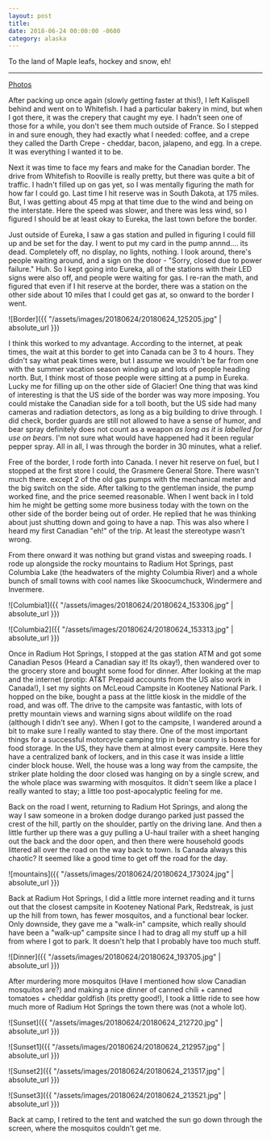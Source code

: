 ```yaml
---
layout: post
title: 
date: 2018-06-24 00:00:00 -0600
category: alaska
---
```


To the land of Maple leafs, hockey and snow, eh!

---
<a href="https://www.flickr.com/photos/36630181@N06/sets/72157696035631952/">Photos</a>

After packing up once again (slowly getting faster at this!), I left Kalispell behind and went on to Whitefish.  I had a particular bakery in mind, but when I got there, it was the crepery that caught my eye.  I hadn't seen one of those for a while, you don't see them much outside of France.  So I stepped in and sure enough, they had exactly what I needed:  coffee, and a crepe they called the Darth Crepe - cheddar, bacon, jalapeno, and egg.  In a crepe. It was everything I wanted it to be. 

Next it was time to face my fears and make for the Canadian border.  The drive from Whitefish to Rooville is really pretty, but there was quite a bit of traffic.  I hadn't filled up on gas yet, so I was mentally figuring the math for how far I could go.  Last time I hit reserve was in South Dakota, at 175 miles.  But, I was getting about 45 mpg at that time due to the wind and being on the interstate.  Here the speed was slower, and there was less wind, so I figured I should be at least okay to Eureka, the last town before the border.  

Just outside of Eureka, I saw a gas station and pulled in figuring I could fill up and be set for the day.  I went to put my card in the pump annnd.... its dead.  Completely off, no display, no lights, nothing.  I look around, there's people waiting around, and a sign on the door - "Sorry, closed due to power failure."  Huh.  So I kept going into Eureka, all of the stations with their LED signs were also off, and people were waiting for gas.  I re-ran the math, and figured that even if I hit reserve at the border, there was a station on the other side about 10 miles that I could get gas at, so onward to the border I went.

![Border]({{ "/assets/images/20180624/20180624_125205.jpg" | absolute_url }})

I think this worked to my advantage.  According to the internet, at peak times, the wait at this border to get into Canada can be 3 to 4 hours.  They didn't say what peak times were, but I assume we wouldn't be far from one with the summer vacation season winding up and lots of people heading north.  But, I think most of those people were sitting at a pump in Eureka.  Lucky me for filling up on the other side of Glacier!  One thing that was kind of interesting is that the US side of the border was way more imposing.  You could mistake the Canadian side for a toll booth, but the US side had many cameras and radiation detectors, as long as a big building to drive through.    I did check, border guards are still not allowed to have a sense of humor, and bear spray definitely does not count as a weapon *as long as it is labelled for use on bears*.  I'm not sure what would have happened had it been regular pepper spray. All in all, I was through the border in 30 minutes, what a relief.

Free of the border, I rode forth into Canada.  I never hit reserve on fuel, but I stopped at the first store I could, the Grasmere General Store.  There wasn't much there.  except 2 of the old gas pumps with the mechanical meter and the big switch on the side.  After talking to the gentleman inside, the pump worked fine, and the price seemed reasonable.  When I went back in I told him he might be getting some more business today with the town on the other side of the border being out of order.  He replied that he was thinking about just shutting down and going to have a nap.  This was also where I heard my first Canadian "eh!" of the trip.  At least the stereotype wasn't wrong.

From there onward it was nothing but grand vistas and sweeping roads.  I rode up alongside the rocky mountains to Radium Hot Springs, past Columbia Lake (the headwaters of the mighty Columbia River) and a whole bunch of small towns with cool names like Skoocumchuck, Windermere and Invermere.

![Columbia1]({{ "/assets/images/20180624/20180624_153306.jpg" | absolute_url }})

![Columbia2]({{ "/assets/images/20180624/20180624_153313.jpg" | absolute_url }})

Once in Radium Hot Springs, I stopped at the gas station ATM and got some Canadian Pesos (Heard a Canadian say it!  Its okay!), then wandered over to the grocery store and bought some food for dinner.  After looking at the map and the internet (protip:  AT&T Prepaid accounts from the US also work in Canada!), I set my sights on McLeoud Campsite in Kooteney National Park.  I hopped on the bike, bought a pass at the little kiosk in the middle of the road, and was off.  The drive to the campsite was fantastic, with lots of pretty mountain views and warning signs about wildlife on the road (although I didn't see any).  When I got to the campsite, I wandered around a bit to make sure I really wanted to stay there.  One of the most important things for a successful motorcycle camping trip in bear country is boxes for food storage.  In the US, they have them at almost every campsite.  Here they have a centralized bank of lockers, and in this case it was inside a little cinder block house.  Well, the house was a long way from the campsite, the striker plate holding the door closed was hanging on by a single screw, and the whole place was swarming with mosquitos.  It didn't seem like a place I really wanted to stay; a little too post-apocalyptic feeling for me.

Back on the road I went, returning to Radium Hot Springs, and along the way I saw someone in a broken dodge durango parked just passed the crest of the hill, partly on the shoulder, partly on the driving lane.  And then a little further up there was a guy pulling a U-haul trailer with a sheet hanging out the back and the door open, and then there were household goods littered all over the road on the way back to town.  Is Canada always this chaotic? It seemed like a good time to get off the road for the day. 

![mountains]({{ "/assets/images/20180624/20180624_173024.jpg" | absolute_url }})

Back at Radium Hot Springs, I did a little more internet reading and it turns out that the closest campsite in Kooteney National Park, Redstreak, is just up the hill from town, has fewer mosquitos, and a functional bear locker.  Only downside, they gave me a "walk-in" campsite, which really should have been a "walk-up" campsite since I had to drag all my stuff up a hill from where I got to park.  It doesn't help that I probably have too much stuff.

![Dinner]({{ "/assets/images/20180624/20180624_193705.jpg" | absolute_url }})

After murdering more mosquitos (Have I mentioned how slow Canadian mosquitos are?) and making a nice dinner of canned chili + canned tomatoes + cheddar goldfish (its pretty good!), I took a little ride to see how much more of Radium Hot Springs the town there was (not a whole lot).

![Sunset]({{ "/assets/images/20180624/20180624_212720.jpg" | absolute_url }})

![Sunset1]({{ "/assets/images/20180624/20180624_212957.jpg" | absolute_url }})

![Sunset2]({{ "/assets/images/20180624/20180624_213517.jpg" | absolute_url }})

![Sunset3]({{ "/assets/images/20180624/20180624_213521.jpg" | absolute_url }})

Back at camp, I retired to the tent and watched the sun go down through the screen, where the mosquitos couldn't get me.

